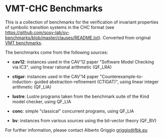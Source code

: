 # VMT-CHC Benchmarks

This is a collection of benchmarks for the verification of invariant
properties of symbolic transition systems in the CHC format (see
https://github.com/sosy-lab/sv-benchmarks/blob/master/clauses/README.txt).
Converted from original [VMT benchmarks](https://github.com/chc-comp/vmt-benchmarks).

The benchmarks come from the following sources:

- __cav12__: instances used in the CAV'12 paper "Software Model Checking via IC3",
         using linear rational arithmetic (QF_LRA)

- __ctigar__: instances used in the CAV'14 paper "Counterexample-to-induction-
  guided abstraction-refinement (CTIGAT)", using linear integer arithmetic
  (QF_LIA)

- __lustre__: Lustre programs taken from the benchmark suite of the Kind model
          checker, using QF_LIA

- __conc__: simple "classical" concurrent programs, using QF_LIA

- __bv__: instances from various sources using the bit-vector theory (QF_BV)


For further information, please contact Alberto Griggio <griggio@fbk.eu>
